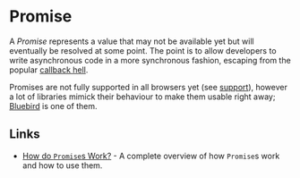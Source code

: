 # Promise

A *Promise* represents a value that may not be available yet but will eventually be resolved at some point. The point is to allow developers to write asynchronous code in a more synchronous fashion, escaping from the popular [callback hell](http://callbackhell.com/).

Promises are not fully supported in all browsers yet (see [support](http://caniuse.com/#feat=promises)), however a lot of libraries mimick their behaviour to make them usable right away; [Bluebird](/BLUEBIRD.md) is one of them.

## Links

* [How do `Promise`s Work?](http://robotlolita.me/2015/11/15/how-do-promises-work.html) - A complete overview of how `Promise`s work and how to use them.

